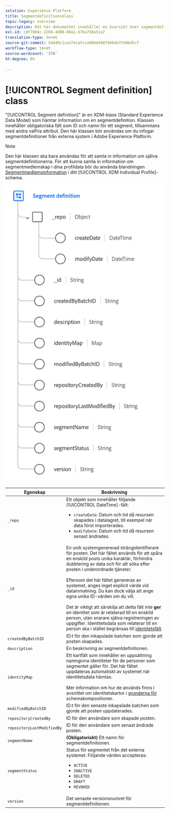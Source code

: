 ```yaml
---
solution: Experience Platform
title: Segmentdefinitionsklass
topic-legacy: overview
description: Det här dokumentet innehåller en översikt över segmentdefinitionsklassen i XDM (Experience Data Model).
exl-id: c0f7b04c-2266-4d08-89a1-67ba758a51a7
translation-type: tm+mt
source-git-commit: 5d449c1ca174cafcca988e9487940eb7550bd5cf
workflow-type: tm+mt
source-wordcount: '378'
ht-degree: 0%

---
```


# [!UICONTROL Segment definition] class

&quot;[!UICONTROL Segment definition]&quot; är en XDM-klass (Standard Experience Data Model) som hämtar information om en segmentdefinition. Klassen innehåller obligatoriska fält som ID och namn för ett segment, tillsammans med andra valfria attribut. Den här klassen bör användas om du infogar segmentdefinitioner från externa system i Adobe Experience Platform.

>[!NOTE]
>
>Den här klassen ska bara användas för att samla in information om själva segmentdefinitionerna. För att kunna samla in information om segmentmedlemskap i dina profildata bör du använda blandningen [Segmentmedlemsinformation](../mixins/profile/segmentation.md) i ditt [!UICONTROL XDM Individual Profile]-schema.

![](../images/classes/segment-definition.png)

| Egenskap | Beskrivning |
| --- | --- |
| `_repo` | Ett objekt som innehåller följande [!UICONTROL DateTime]-fält: <ul><li>`createDate`: Datum och tid då resursen skapades i datalagret, till exempel när data först importerades.</li><li>`modifyDate`: Datum och tid då resursen senast ändrades.</li></ul> |
| `_id` | En unik systemgenererad strängidentifierare för posten. Det här fältet används för att spåra en enskild posts unika karaktär, förhindra dubblering av data och för att söka efter posten i underordnade tjänster.<br><br>Eftersom det här fältet genereras av systemet, anges inget explicit värde vid datainmatning. Du kan dock välja att ange egna unika ID-värden om du vill.<br><br>Det är viktigt att särskilja att detta fält inte  **ger** en identitet som är relaterad till en enskild person, utan snarare själva registreringen av uppgifter. Identitetsdata som relaterar till en person ska i stället begränsas till [identitetsfält](../schema/composition.md#identity). |
| `createdByBatchID` | ID:t för den inkapslade batchen som gjorde att posten skapades. |
| `description` | En beskrivning av segmentdefinitionen. |
| `identityMap` | Ett kartfält som innehåller en uppsättning namngivna identiteter för de personer som segmentet gäller för. Det här fältet uppdateras automatiskt av systemet när identitetsdata hämtas.<br /><br />Mer information om hur de används finns i avsnittet om identitetskartor i  [grunderna för ](../schema/composition.md#identityMap) schemakompositioner. |
| `modifiedByBatchID` | ID:t för den senaste inkapslade batchen som gjorde att posten uppdaterades. |
| `repositoryCreatedBy` | ID för den användare som skapade posten. |
| `repositoryLastModifiedBy` | ID för den användare som senast ändrade posten. |
| `segmentName` | **(Obligatoriskt)** Ett namn för segmentdefinitionen. |
| `segmentStatus` | Status för segmentet från det externa systemet. Följande värden accepteras: <ul><li>`ACTIVE`</li><li>`INACTIVE`</li><li>`DELETED`</li><li>`DRAFT`</li><li>`REVOKED`</li></ul> |
| `version` | Det senaste versionsnumret för segmentdefinitionen. |
